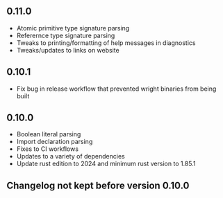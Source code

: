 ## 0.11.0
- Atomic primitive type signature parsing
- Referernce type signature parsing
- Tweaks to printing/formatting of help messages in diagnostics
- Tweaks/updates to links on website

## 0.10.1
- Fix bug in release workflow that prevented wright binaries from being built

## 0.10.0
- Boolean literal parsing
- Import declaration parsing
- Fixes to CI workflows
- Updates to a variety of dependencies
- Update rust edition to 2024 and minimum rust version to 1.85.1

## Changelog not kept before version 0.10.0


